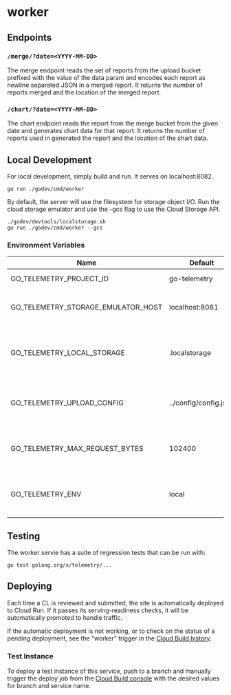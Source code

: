 # worker

## Endpoints

### `/merge/?date=<YYYY-MM-DD>`

The merge endpoint reads the set of reports from the upload bucket prefixed with
the value of the data param and encodes each report as newline separated JSON in
a merged report. It returns the number of reports merged and the location of the
merged report.

### `/chart/?date=<YYYY-MM-DD>`

The chart endpoint reads the report from the merge bucket from the given date
and generates chart data for that report. It returns the number of reports used
in generated the report and the location of the chart data.

## Local Development

For local development, simply build and run. It serves on localhost:8082.

    go run ./godev/cmd/worker

By default, the server will use the filesystem for storage object I/O. Run the
cloud storage emulator and use the -gcs flag to use the Cloud Storage API.

    ./godev/devtools/localstorage.sh
    go run ./godev/cmd/worker --gcs

### Environment Variables

| Name                               | Default               | Description                                               |
| ---------------------------------- | --------------------- | --------------------------------------------------------- |
| GO_TELEMETRY_PROJECT_ID            | go-telemetry          | GCP project ID                                            |
| GO_TELEMETRY_STORAGE_EMULATOR_HOST | localhost:8081        | Host for the Cloud Storage emulator                       |
| GO_TELEMETRY_LOCAL_STORAGE         | .localstorage         | Directory for storage emulator I/O or file system storage |
| GO_TELEMETRY_UPLOAD_CONFIG         | ../config/config.json | Location of the upload config used for report validation  |
| GO_TELEMETRY_MAX_REQUEST_BYTES     | 102400                | Maximum request body size the server allows               |
| GO_TELEMETRY_ENV                   | local                 | Deployment environment (e.g. prod, dev, local, ... )      |

## Testing

The worker servie has a suite of regression tests that can be run with:

    go test golang.org/x/telemetry/...

## Deploying

Each time a CL is reviewed and submitted, the site is automatically deployed to
Cloud Run. If it passes its serving-readiness checks, it will be automatically
promoted to handle traffic.

If the automatic deployment is not working, or to check on the status of a
pending deployment, see the “worker” trigger in the
[Cloud Build history](https://console.cloud.google.com/cloud-build/builds?project=go-telemetry).

### Test Instance

To deploy a test instance of this service, push to a branch and manually trigger
the deploy job from the
[Cloud Build console](https://console.cloud.google.com/cloud-build/triggers?project=go-telemetry)
with the desired values for branch and service name.
